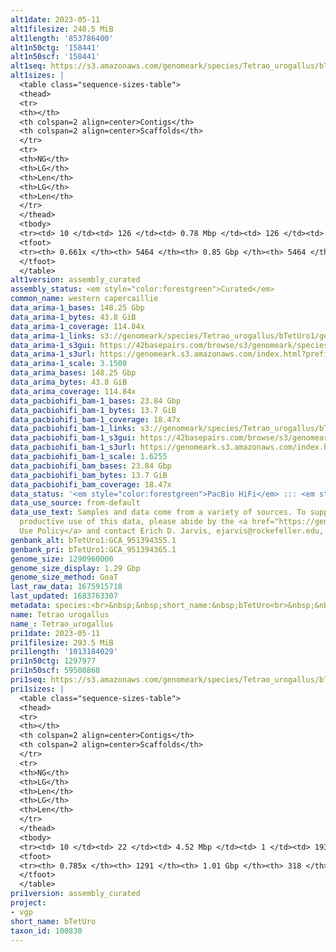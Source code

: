 ```yaml
---
alt1date: 2023-05-11
alt1filesize: 248.5 MiB
alt1length: '853786400'
alt1n50ctg: '158441'
alt1n50scf: '158441'
alt1seq: https://s3.amazonaws.com/genomeark/species/Tetrao_urogallus/bTetUro1/assembly_curated/bTetUro1.alt.cur.20230511.fasta.gz
alt1sizes: |
  <table class="sequence-sizes-table">
  <thead>
  <tr>
  <th></th>
  <th colspan=2 align=center>Contigs</th>
  <th colspan=2 align=center>Scaffolds</th>
  </tr>
  <tr>
  <th>NG</th>
  <th>LG</th>
  <th>Len</th>
  <th>LG</th>
  <th>Len</th>
  </tr>
  </thead>
  <tbody>
  <tr><td> 10 </td><td> 126 </td><td> 0.78 Mbp </td><td> 126 </td><td> 0.78 Mbp </td></tr><tr><td> 20 </td><td> 334 </td><td> 0.52 Mbp </td><td> 334 </td><td> 0.52 Mbp </td></tr><tr><td> 30 </td><td> 630 </td><td> 377.05 Kbp </td><td> 630 </td><td> 377.05 Kbp </td></tr><tr><td> 40 </td><td> 1042 </td><td> 257.56 Kbp </td><td> 1042 </td><td> 257.56 Kbp </td></tr><tr style="background-color:#cccccc;"><td> 50 </td><td> 1680 </td><td> 158.44 Kbp </td><td> 1680 </td><td> 158.44 Kbp </td></tr><tr><td> 60 </td><td> 2979 </td><td> 59.00 Kbp </td><td> 2979 </td><td> 59.00 Kbp </td></tr><tr><td> 70 </td><td> 0 </td><td>  </td><td> 0 </td><td>  </td></tr><tr><td> 80 </td><td> 0 </td><td>  </td><td> 0 </td><td>  </td></tr><tr><td> 90 </td><td> 0 </td><td>  </td><td> 0 </td><td>  </td></tr><tr><td> 100 </td><td> 0 </td><td>  </td><td> 0 </td><td>  </td></tr></tbody>
  <tfoot>
  <tr><th> 0.661x </th><th> 5464 </th><th> 0.85 Gbp </th><th> 5464 </th><th> 0.85 Gbp </th></tr>
  </tfoot>
  </table>
alt1version: assembly_curated
assembly_status: <em style="color:forestgreen">Curated</em>
common_name: western capercaillie
data_arima-1_bases: 148.25 Gbp
data_arima-1_bytes: 43.8 GiB
data_arima-1_coverage: 114.84x
data_arima-1_links: s3://genomeark/species/Tetrao_urogallus/bTetUro1/genomic_data/arima/<br>
data_arima-1_s3gui: https://42basepairs.com/browse/s3/genomeark/species/Tetrao_urogallus/bTetUro1/genomic_data/arima/
data_arima-1_s3url: https://genomeark.s3.amazonaws.com/index.html?prefix=species/Tetrao_urogallus/bTetUro1/genomic_data/arima/
data_arima-1_scale: 3.1508
data_arima_bases: 148.25 Gbp
data_arima_bytes: 43.8 GiB
data_arima_coverage: 114.84x
data_pacbiohifi_bam-1_bases: 23.84 Gbp
data_pacbiohifi_bam-1_bytes: 13.7 GiB
data_pacbiohifi_bam-1_coverage: 18.47x
data_pacbiohifi_bam-1_links: s3://genomeark/species/Tetrao_urogallus/bTetUro1/genomic_data/pacbio_hifi/<br>
data_pacbiohifi_bam-1_s3gui: https://42basepairs.com/browse/s3/genomeark/species/Tetrao_urogallus/bTetUro1/genomic_data/pacbio_hifi/
data_pacbiohifi_bam-1_s3url: https://genomeark.s3.amazonaws.com/index.html?prefix=species/Tetrao_urogallus/bTetUro1/genomic_data/pacbio_hifi/
data_pacbiohifi_bam-1_scale: 1.6255
data_pacbiohifi_bam_bases: 23.84 Gbp
data_pacbiohifi_bam_bytes: 13.7 GiB
data_pacbiohifi_bam_coverage: 18.47x
data_status: '<em style="color:forestgreen">PacBio HiFi</em> ::: <em style="color:forestgreen">Arima</em>'
data_use_source: from-default
data_use_text: Samples and data come from a variety of sources. To support fair and
  productive use of this data, please abide by the <a href="https://genome10k.soe.ucsc.edu/data-use-policies/">Data
  Use Policy</a> and contact Erich D. Jarvis, ejarvis@rockefeller.edu, with any questions.
genbank_alt: bTetUro1:GCA_951394355.1
genbank_pri: bTetUro1:GCA_951394365.1
genome_size: 1290960000
genome_size_display: 1.29 Gbp
genome_size_method: GoaT
last_raw_data: 1675915718
last_updated: 1683763307
metadata: species:<br>&nbsp;&nbsp;short_name:&nbsp;bTetUro<br>&nbsp;&nbsp;name:&nbsp;Tetrao&nbsp;urogallus<br>&nbsp;&nbsp;taxon_id:&nbsp;100830<br>&nbsp;&nbsp;common_name:&nbsp;western&nbsp;capercaillie<br>&nbsp;&nbsp;order:<br>&nbsp;&nbsp;&nbsp;&nbsp;name:&nbsp;Galliformes<br>&nbsp;&nbsp;family:<br>&nbsp;&nbsp;&nbsp;&nbsp;name:&nbsp;Phasianidae<br>&nbsp;&nbsp;individuals:<br>&nbsp;&nbsp;&nbsp;&nbsp;-&nbsp;short_name:&nbsp;bTetUro1<br>&nbsp;&nbsp;&nbsp;&nbsp;&nbsp;&nbsp;biosample_id:&nbsp;SAMEA9654429<br>&nbsp;&nbsp;&nbsp;&nbsp;&nbsp;&nbsp;sex:&nbsp;male<br>&nbsp;&nbsp;genome_size:&nbsp;1290960000<br>&nbsp;&nbsp;genome_size_method:&nbsp;GoaT<br>&nbsp;&nbsp;project:&nbsp;[&nbsp;vgp&nbsp;]<br>
name: Tetrao urogallus
name_: Tetrao_urogallus
pri1date: 2023-05-11
pri1filesize: 293.5 MiB
pri1length: '1013184029'
pri1n50ctg: 1297977
pri1n50scf: 59508868
pri1seq: https://s3.amazonaws.com/genomeark/species/Tetrao_urogallus/bTetUro1/assembly_curated/bTetUro1.pri.cur.20230511.fasta.gz
pri1sizes: |
  <table class="sequence-sizes-table">
  <thead>
  <tr>
  <th></th>
  <th colspan=2 align=center>Contigs</th>
  <th colspan=2 align=center>Scaffolds</th>
  </tr>
  <tr>
  <th>NG</th>
  <th>LG</th>
  <th>Len</th>
  <th>LG</th>
  <th>Len</th>
  </tr>
  </thead>
  <tbody>
  <tr><td> 10 </td><td> 22 </td><td> 4.52 Mbp </td><td> 1 </td><td> 193.92 Mbp </td></tr><tr><td> 20 </td><td> 55 </td><td> 3.44 Mbp </td><td> 2 </td><td> 110.12 Mbp </td></tr><tr><td> 30 </td><td> 98 </td><td> 2.56 Mbp </td><td> 3 </td><td> 93.28 Mbp </td></tr><tr><td> 40 </td><td> 158 </td><td> 1.84 Mbp </td><td> 5 </td><td> 71.40 Mbp </td></tr><tr style="background-color:#cccccc;"><td> 50 </td><td> 240 </td><td style="background-color:#88ff88;"> 1.30 Mbp </td><td> 7 </td><td style="background-color:#88ff88;"> 59.51 Mbp </td></tr><tr><td> 60 </td><td> 356 </td><td> 0.94 Mbp </td><td> 10 </td><td> 23.44 Mbp </td></tr><tr><td> 70 </td><td> 535 </td><td> 0.54 Mbp </td><td> 17 </td><td> 14.53 Mbp </td></tr><tr><td> 80 </td><td> 0 </td><td>  </td><td> 0 </td><td>  </td></tr><tr><td> 90 </td><td> 0 </td><td>  </td><td> 0 </td><td>  </td></tr><tr><td> 100 </td><td> 0 </td><td>  </td><td> 0 </td><td>  </td></tr></tbody>
  <tfoot>
  <tr><th> 0.785x </th><th> 1291 </th><th> 1.01 Gbp </th><th> 318 </th><th> 1.01 Gbp </th></tr>
  </tfoot>
  </table>
pri1version: assembly_curated
project:
- vgp
short_name: bTetUro
taxon_id: 100830
---
```

